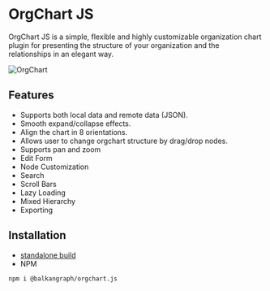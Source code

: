 # OrgChart JS
OrgChart JS is a simple, flexible and highly customizable organization chart plugin for presenting the structure of your organization and the relationships in an elegant way.

![OrgChart](https://balkangraph.com/content/img/screenshot-orgchart-js-2.png)


## Features
- Supports both local data and remote data (JSON).
- Smooth expand/collapse effects.
- Align the chart in 8 orientations.
- Allows user to change orgchart structure by drag/drop nodes.
- Supports pan and zoom
- Edit Form
- Node Customization
- Search
- Scroll Bars
- Lazy Loading
- Mixed Hierarchy
- Exporting

## Installation
- [standalone build](https://balkangraph.com/OrgChartJS/Docs/GettingStarted)
- NPM
```
npm i @balkangraph/orgchart.js
```
